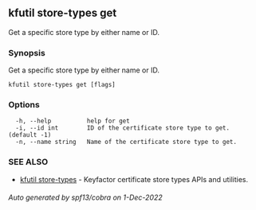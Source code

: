 ## kfutil store-types get

Get a specific store type by either name or ID.

### Synopsis

Get a specific store type by either name or ID.

```
kfutil store-types get [flags]
```

### Options

```
  -h, --help          help for get
  -i, --id int        ID of the certificate store type to get. (default -1)
  -n, --name string   Name of the certificate store type to get.
```

### SEE ALSO

* [kfutil store-types](kfutil_store-types.md)	 - Keyfactor certificate store types APIs and utilities.

###### Auto generated by spf13/cobra on 1-Dec-2022
